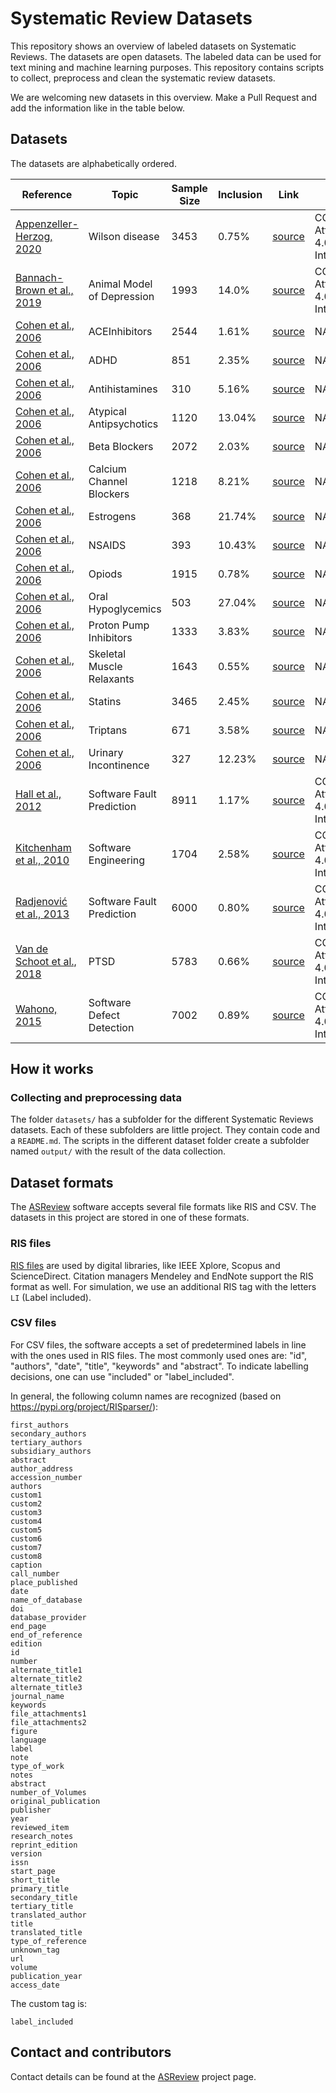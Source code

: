 # Systematic Review Datasets

This repository shows an overview of labeled datasets on Systematic Reviews. The
datasets are open datasets. The labeled data can be used for text mining and machine
learning purposes. This repository contains scripts to collect, preprocess and clean
the systematic review datasets.

We are welcoming new datasets in this overview. Make a Pull Request and add the 
information like in the table below. 

## Datasets

The datasets are alphabetically ordered. 

| Reference                  | Topic            | Sample Size | Inclusion | Link  |  License | 
|----------------------------|------------------|-------------|-----------|-------|----------|
|[Appenzeller-Herzog, 2020](https://onlinelibrary.wiley.com/doi/full/10.1111/liv.14179)| Wilson disease | 3453 | 0.75% | [source](https://zenodo.org/record/3625931#.Xk5de5NKhQI) | CC-BY Attribution 4.0 International |
|[Bannach-Brown et al., 2019](https://systematicreviewsjournal.biomedcentral.com/articles/10.1186/s13643-019-0942-7#Comments) | Animal Model of Depression | 1993 | 14.0% | [source](https://zenodo.org/record/151190#.XQPGhYj7TD7) | CC-BY Attribution 4.0 International |
|[Cohen et al., 2006](https://www.ncbi.nlm.nih.gov/pmc/articles/PMC1447545/)|  ACEInhibitors | 2544  | 1.61% | [source](https://dmice.ohsu.edu/cohenaa/systematic-drug-class-review-data.html) | NA |
|[Cohen et al., 2006](https://www.ncbi.nlm.nih.gov/pmc/articles/PMC1447545/)| ADHD | 851  | 2.35% | [source](https://dmice.ohsu.edu/cohenaa/systematic-drug-class-review-data.html) | NA |
|[Cohen et al., 2006](https://www.ncbi.nlm.nih.gov/pmc/articles/PMC1447545/)| Antihistamines  |  310 | 5.16% | [source](https://dmice.ohsu.edu/cohenaa/systematic-drug-class-review-data.html) |NA  |
|[Cohen et al., 2006](https://www.ncbi.nlm.nih.gov/pmc/articles/PMC1447545/)| Atypical Antipsychotics  | 1120  | 13.04% | [source](https://dmice.ohsu.edu/cohenaa/systematic-drug-class-review-data.html) | NA |
|[Cohen et al., 2006](https://www.ncbi.nlm.nih.gov/pmc/articles/PMC1447545/)| Beta Blockers  |  2072 | 2.03% | [source](https://dmice.ohsu.edu/cohenaa/systematic-drug-class-review-data.html) |NA  |
|[Cohen et al., 2006](https://www.ncbi.nlm.nih.gov/pmc/articles/PMC1447545/)| Calcium Channel Blockers  | 1218  | 8.21% | [source](https://dmice.ohsu.edu/cohenaa/systematic-drug-class-review-data.html) |NA  |
|[Cohen et al., 2006](https://www.ncbi.nlm.nih.gov/pmc/articles/PMC1447545/)| Estrogens  | 368  |21.74%  | [source](https://dmice.ohsu.edu/cohenaa/systematic-drug-class-review-data.html) | NA |
|[Cohen et al., 2006](https://www.ncbi.nlm.nih.gov/pmc/articles/PMC1447545/)| NSAIDS  | 393  |10.43%  | [source](https://dmice.ohsu.edu/cohenaa/systematic-drug-class-review-data.html) |NA  |
|[Cohen et al., 2006](https://www.ncbi.nlm.nih.gov/pmc/articles/PMC1447545/)| Opiods  |1915   |0.78%  | [source](https://dmice.ohsu.edu/cohenaa/systematic-drug-class-review-data.html) |NA  |
|[Cohen et al., 2006](https://www.ncbi.nlm.nih.gov/pmc/articles/PMC1447545/)|Oral Hypoglycemics   | 503  |27.04%  | [source](https://dmice.ohsu.edu/cohenaa/systematic-drug-class-review-data.html) | NA |
|[Cohen et al., 2006](https://www.ncbi.nlm.nih.gov/pmc/articles/PMC1447545/)|Proton Pump Inhibitors   | 1333  |3.83%  | [source](https://dmice.ohsu.edu/cohenaa/systematic-drug-class-review-data.html) | NA |
|[Cohen et al., 2006](https://www.ncbi.nlm.nih.gov/pmc/articles/PMC1447545/)|Skeletal Muscle Relaxants   | 1643  |0.55%  | [source](https://dmice.ohsu.edu/cohenaa/systematic-drug-class-review-data.html) | NA |
|[Cohen et al., 2006](https://www.ncbi.nlm.nih.gov/pmc/articles/PMC1447545/)|Statins   | 3465  |2.45% | [source](https://dmice.ohsu.edu/cohenaa/systematic-drug-class-review-data.html) | NA |
|[Cohen et al., 2006](https://www.ncbi.nlm.nih.gov/pmc/articles/PMC1447545/)|Triptans   | 671  |3.58%  | [source](https://dmice.ohsu.edu/cohenaa/systematic-drug-class-review-data.html) | NA |
|[Cohen et al., 2006](https://www.ncbi.nlm.nih.gov/pmc/articles/PMC1447545/)|Urinary Incontinence   | 327  |12.23% | [source](https://dmice.ohsu.edu/cohenaa/systematic-drug-class-review-data.html) | NA |
|[Hall et al., 2012](https://ieeexplore.ieee.org/document/6035727) | Software Fault Prediction  | 8911  | 1.17%  | [source](https://zenodo.org/record/1162952#.XIVBE_ZFyVR) | CC-BY Attribution 4.0 International |
|[Kitchenham et al., 2010](https://www.sciencedirect.com/science/article/abs/pii/S0950584910000467) | Software Engineering  | 1704  | 2.58%  | [source](https://zenodo.org/record/1162952#.XIVBE_ZFyVR) | CC-BY Attribution 4.0 International |
|[Radjenović et al., 2013](https://www.sciencedirect.com/science/article/abs/pii/S0950584913000426) | Software Fault Prediction  | 6000  | 0.80%  | [source](https://zenodo.org/record/1162952#.XIVBE_ZFyVR) | CC-BY Attribution 4.0 International |
|[Van de Schoot et al., 2018](https://doi.org/10.1080/00273171.2017.1412293) | PTSD  | 5783  | 0.66%  | [source](https://osf.io/h5k2q/) | CC-BY Attribution 4.0 International |
|[Wahono, 2015](http://journal.ilmukomputer.org/index.php/jse/article/view/47) | Software Defect Detection  | 7002  | 0.89%  | [source](https://zenodo.org/record/1162952#.XIVBE_ZFyVR) | CC-BY Attribution 4.0 International |

## How it works

### Collecting and preprocessing data

The folder `datasets/` has a subfolder for the different Systematic Reviews
datasets. Each of these subfolders are little project. They contain code and a
`README.md`. The scripts in the different dataset folder create a subfolder
named `output/` with the result of the data collection.

## Dataset formats

The [ASReview](https://github.com/asreview/asreview) 
software accepts several file formats like RIS and CSV. The
datasets in this project are stored in one of these formats.

### RIS files

[RIS files](https://en.wikipedia.org/wiki/RIS_(file_format)) are used by
digital libraries, like IEEE Xplore, Scopus and ScienceDirect. Citation
managers Mendeley and EndNote support the RIS format as well. For simulation,
we use an additional RIS tag with the letters `LI` (Label included).

### CSV files 

For CSV files, the software accepts a set of predetermined labels in line with
the ones used in RIS files. The most commonly used ones are: "id", "authors", "date", "title", "keywords" and "abstract". To indicate labelling decisions, one can use "included" or "label_included". 

In general, the following column names are recognized (based on https://pypi.org/project/RISparser/):

```
first_authors
secondary_authors
tertiary_authors
subsidiary_authors
abstract
author_address
accession_number
authors
custom1
custom2
custom3
custom4
custom5
custom6
custom7
custom8
caption
call_number
place_published
date
name_of_database
doi
database_provider
end_page
end_of_reference
edition
id
number
alternate_title1
alternate_title2
alternate_title3
journal_name
keywords
file_attachments1
file_attachments2
figure
language
label
note
type_of_work
notes
abstract
number_of_Volumes
original_publication
publisher
year
reviewed_item
research_notes
reprint_edition
version
issn
start_page
short_title
primary_title
secondary_title
tertiary_title
translated_author
title
translated_title
type_of_reference
unknown_tag
url
volume
publication_year
access_date
```

The custom tag is:

```
label_included
```

## Contact and contributors

Contact details can be found at the [ASReview](https://github.com/asreview/asreview#contact-and-contributors) 
project page. 
